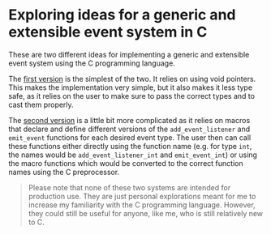 # Exploring ideas for a generic and extensible event system in C

These are two different ideas for implementing a generic and extensible event system using the C programming language.

The [first version](./01_void_ptrs) is the simplest of the two. It relies on using void pointers. This makes the implementation very simple, but it also makes it less type safe, as it relies on the user to make sure to pass the correct types and to cast them properly.

The [second version](./02_macros) is a little bit more complicated as it relies on macros that declare and define different versions of the `add_event_listener` and `emit_event` functions for each desired event type. The user then can call these functions either directly using the function name (e.g. for type `int`, the names would be `add_event_listener_int` and `emit_event_int`) or using the macro functions which would be converted to the correct function names using the C preprocessor.

> Please note that none of these two systems are intended for production use. They are just personal explorations meant for me to increase my familiarity with the C programming language. However, they could still be useful for anyone, like me, who is still relatively new to C.
